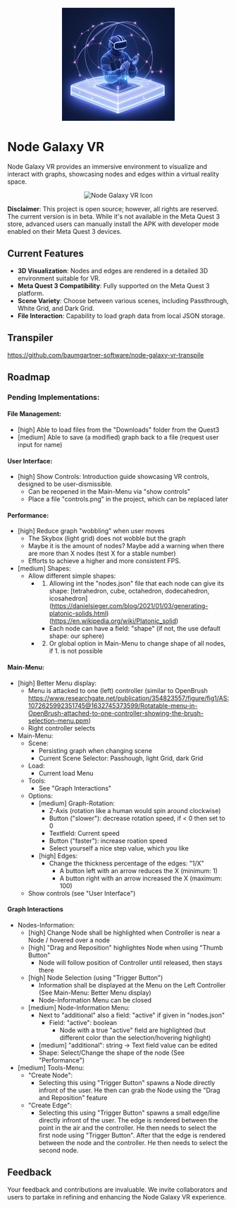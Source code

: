 <p align="center">
  <img src="https://raw.githubusercontent.com/baumgartner-software/node-galaxy-vr/main/icon.jpeg" width="256" height="256" alt="Node Galaxy VR Icon">
</p>


# Node Galaxy VR

Node Galaxy VR provides an immersive environment to visualize and interact with graphs, showcasing nodes and edges within a virtual reality space.

<p align="center">
  <img src="https://raw.githubusercontent.com/baumgartner-software/node-galaxy-vr/main/787BC469-4168-4853-AD1E-27FA6FA7F2AD.gif" width="256" height="256" alt="Node Galaxy VR Icon">
</p>


**Disclaimer**: This project is open source; however, all rights are reserved. The current version is in beta. While it's not available in the Meta Quest 3 store, advanced users can manually install the APK with developer mode enabled on their Meta Quest 3 devices.

## Current Features
- **3D Visualization**: Nodes and edges are rendered in a detailed 3D environment suitable for VR.
- **Meta Quest 3 Compatibility**: Fully supported on the Meta Quest 3 platform.
- **Scene Variety**: Choose between various scenes, including Passthrough, White Grid, and Dark Grid.
- **File Interaction**: Capability to load graph data from local JSON storage.

## Transpiler

https://github.com/baumgartner-software/node-galaxy-vr-transpile


## Roadmap

### Pending Implementations:

#### File Management:

- [high] Able to load files from the "Downloads" folder from the Quest3
- [medium] Able to save (a modified) graph back to a file (request user input for name)


#### User Interface:

- [high] Show Controls: Introduction guide showcasing VR controls, designed to be user-dismissible.
  - Can be reopened in the Main-Menu via "show controls"
  - Place a file "controls.png" in the project, which can be replaced later


#### Performance:

- [high] Reduce graph "wobbling" when user moves
  - The Skybox (light grid) does not wobble but the graph
  - Maybe it is the amount of nodes? Maybe add a warning when there are more than X nodes (test X for a stable number)
  - Efforts to achieve a higher and more consistent FPS.
- [medium] Shapes:
  - Allow different simple shapes:
    - 1. Allowing int the "nodes.json" file that each node can give its shape: [tetrahedron, cube, octahedron, dodecahedron, icosahedron] (https://danielsieger.com/blog/2021/01/03/generating-platonic-solids.html) (https://en.wikipedia.org/wiki/Platonic_solid)
      - Each node can have a field: "shape" (if not, the use default shape: our sphere)
    - 2. Or global option in Main-Menu to change shape of all nodes, if 1. is not possible


#### Main-Menu:

- [high] Better Menu display:
  - Menu is attacked to one (left) controller (similar to OpenBrush https://www.researchgate.net/publication/354823557/figure/fig1/AS:1072625992351745@1632745373599/Rotatable-menu-in-OpenBrush-attached-to-one-controller-showing-the-brush-selection-menu.ppm)
  - Right controller selects
- Main-Menu:
  - Scene:
    - Persisting graph when changing scene
    - Current Scene Selector: Passhough, light Grid, dark Grid
  - Load:
    - Current load Menu
  - Tools:
    - See "Graph Interactions"
  - Options:
    - [medium] Graph-Rotation: 
      - Z-Axis (rotation like a human would spin around clockwise)
      - Button ("slower"): decrease rotation speed, if < 0 then set to 0
      - Textfield: Current speed
      - Button ("faster"): increase roation speed
      - Select yourself a nice step value, which you like
    - [high] Edges:
      - Change the thickness percentage of the edges: "1/X"
        - A button left with an arrow reduces the X (minimum: 1)
        - A button right with an arrow increased the X (maximum: 100)
  - Show controls (see "User Interface")


#### Graph Interactions

- Nodes-Information:
  - [high] Change Node shall be highlighted when Controller is near a Node / hovered over a node
  - [high] "Drag and Reposition" highlightes Node when using "Thumb Button"
    - Node will follow position of Controller until released, then stays there
  - [high] Node Selection (using "Trigger Button")
    - Information shall be displayed at the Menu on the Left Controller (See Main-Menu: Better Menu display)
    - Node-Information Menu can be closed
  - [medium] Node-Information Menu:
    - Next to "additional" also a field: "active" if given in "nodes.json"
      - Field: "active": boolean
        - Node with a true "active" field are highlighted (but different color than the selection/hovering highlight)
    - [medium] "additional": string -> Text field value can be edited
    - Shape: Select/Change the shape of the node (See "Performance")
- [medium] Tools-Menu:
  - "Create Node":
    - Selecting this using "Trigger Button" spawns a Node directly infront of the user. He then can grab the Node using the "Drag and Reposition" feature
  - "Create Edge":
    - Selecting this using "Trigger Button" spawns a small edge/line directly infront of the user. The edge is rendered between the point in the air and the controller. He then needs to select the first node using "Trigger Button". After that the edge is rendered between the node and the controller. He then needs to select the second node.


## Feedback

Your feedback and contributions are invaluable. We invite collaborators and users to partake in refining and enhancing the Node Galaxy VR experience.
